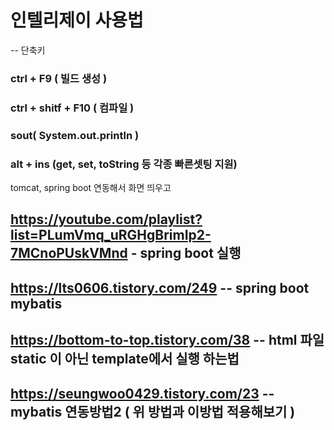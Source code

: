 # 인텔리제이 사용법 

-- 단축키

### ctrl + F9  ( 빌드 생성 )

### ctrl + shitf + F10 ( 컴파일 )

### sout( System.out.println )

### alt + ins (get, set, toString 등 각종 빠른셋팅 지원)



tomcat, spring boot 연동해서 화면 띄우고 


## https://youtube.com/playlist?list=PLumVmq_uRGHgBrimIp2-7MCnoPUskVMnd - spring boot 실행
## https://lts0606.tistory.com/249  -- spring boot mybatis 
## https://bottom-to-top.tistory.com/38 -- html 파일 static 이 아닌 template에서 실행 하는법
## https://seungwoo0429.tistory.com/23  -- mybatis 연동방법2 ( 위 방법과 이방법 적용해보기 )
